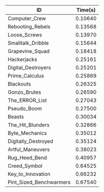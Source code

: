 |ID|Time(s)|
|-|-|
|Computer_Crew|0.10640|
|Rebooting_Rebels|0.13568|
|Loose_Screws|0.13970|
|Smalltalk_Dribble|0.15644|
|Grapevine_Squad|0.18418|
|Hackerjacks|0.25161|
|Digital_Destroyers|0.25201|
|Prime_Calculus|0.25869|
|Blackouts|0.26325|
|Gonzo_Brutes|0.26590|
|The_ERROR_List|0.27043|
|Pseudo_Boom|0.27500|
|Beasts|0.30034|
|The_Hit_Blunders|0.32866|
|Byte_Mechanics|0.35012|
|Digitally_Destroyed|0.35124|
|Artful_Maneuvers|0.38023|
|Rug_Heed_Bend|0.40957|
|Creed_Symbol|0.64525|
|Key_to_Innovation|0.66232|
|Pint_Sized_Benchwarmers|0.67540|
